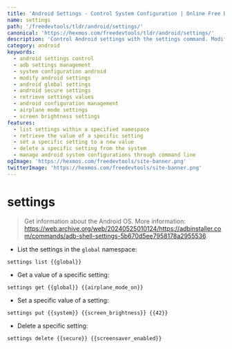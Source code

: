 ```yaml
---
title: 'Android Settings - Control System Configuration | Online Free DevTools by Hexmos'
name: settings
path: '/freedevtools/tldr/android/settings/'
canonical: 'https://hexmos.com/freedevtools/tldr/android/settings/'
description: 'Control Android settings with the settings command. Modify system configuration, retrieve settings values, and manage Android parameters. Free online tool, no registration required.'
category: android
keywords:
  - android settings control
  - adb settings management
  - system configuration android
  - modify android settings
  - android global settings
  - android secure settings
  - retrieve settings values
  - android configuration management
  - airplane mode settings
  - screen brightness settings
features:
  - list settings within a specified namespace
  - retrieve the value of a specific setting
  - set a specific setting to a new value
  - delete a specific setting from the system
  - manage android system configurations through command line
ogImage: 'https://hexmos.com/freedevtools/site-banner.png'
twitterImage: 'https://hexmos.com/freedevtools/site-banner.png'
---
```


# settings

> Get information about the Android OS.
> More information: <https://web.archive.org/web/20240525010124/https://adbinstaller.com/commands/adb-shell-settings-5b670d5ee7958178a2955536>.

- List the settings in the `global` namespace:

`settings list {{global}}`

- Get a value of a specific setting:

`settings get {{global}} {{airplane_mode_on}}`

- Set a specific value of a setting:

`settings put {{system}} {{screen_brightness}} {{42}}`

- Delete a specific setting:

`settings delete {{secure}} {{screensaver_enabled}}`

